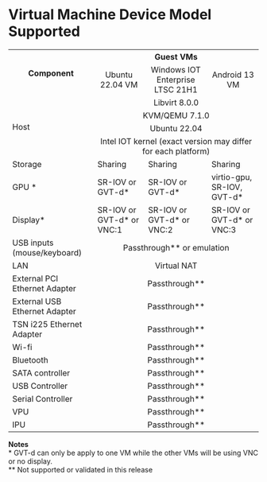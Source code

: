 # Virtual Machine Device Model Supported

<table>
    <tr><th rowspan="2">Component</th><th colspan="4">Guest VMs</th></tr>
    <tr><td align="center">Ubuntu 22.04 VM</td><td align="center">Windows IOT Enterprise LTSC 21H1</td><td align="center">Android 13 VM</td></tr>
    <tr><td rowspan="4"> Host </td><td colspan="3" align="center">Libvirt 8.0.0</td></tr>
    <tr><td class="centre" colspan="3" align="center">KVM/QEMU 7.1.0</td></tr>
    <tr><td colspan="3" align="center">Ubuntu 22.04</td></tr>
    <tr><td colspan="3" align="center">Intel IOT kernel (exact version may differ for each platform)</td></tr>
    <tr><td>Storage</td><td>Sharing</td><td>Sharing</td><td>Sharing</td></tr>
    <tr><td>GPU *</td><td>SR-IOV or GVT-d*</td><td>SR-IOV or GVT-d*</td><td>virtio-gpu, SR-IOV, GVT-d*</td></tr>
    <tr><td>Display*</td><td>SR-IOV or GVT-d* or VNC:1</td><td>SR-IOV or GVT-d* or VNC:2</td><td>SR-IOV or GVT-d* or VNC:3</td></tr>
    <tr><td>USB inputs (mouse/keyboard)</td><td colspan="3" align="center">Passthrough** or emulation</td></td></tr>
    <tr><td>LAN</td><td colspan="3" align="center">Virtual NAT</td></tr>
    <tr><td>External PCI Ethernet Adapter</td><td colspan="3" align="center">Passthrough**</td></tr>
    <tr><td>External USB Ethernet Adapter</td><td colspan="3" align="center">Passthrough**</td></tr>
    <tr><td>TSN i225 Ethernet Adapter</td><td colspan="3" align="center">Passthrough**</td></tr>
    <tr><td>Wi-fi</td><td colspan="3" align="center">Passthrough**</td></tr>
    <tr><td>Bluetooth</td><td colspan="3" align="center">Passthrough**</td></tr>
    <tr><td>SATA controller</td><td colspan="3" align="center">Passthrough**</td></tr>
    <tr><td>USB Controller</td><td colspan="3" align="center">Passthrough**</td></tr>
    <tr><td>Serial Controller</td><td colspan="3" align="center">Passthrough**</td></tr>
    <tr><td>VPU</td><td colspan="3" align="center">Passthrough**</td></tr>
    <tr><td>IPU</td><td colspan="3" align="center">Passthrough**</td></tr>
</table>

**Notes**
</br>\* GVT-d can only be apply to one VM while the other VMs will be using VNC or no display.
</br>\*\* Not supported or validated in this release
